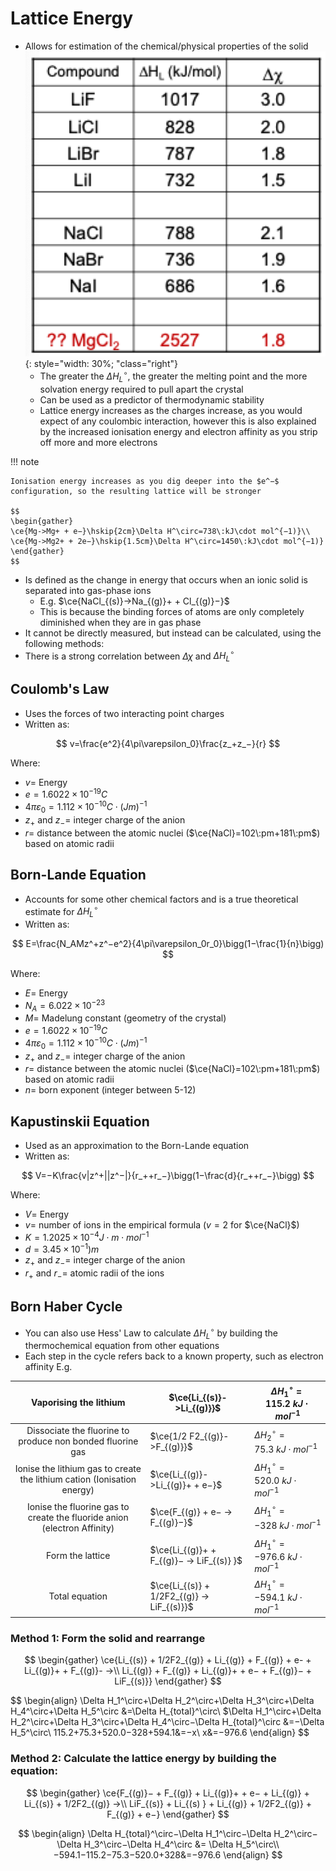 # Lattice Energy

* Allows for estimation of the chemical/physical properties of the solid ![!image](5.1.png){: style="width: 30%; "class="right"}
  * The greater the $\Delta H^\circ _L$, the greater the melting point and the more solvation energy required to pull apart the crystal
  * Can be used as a predictor of thermodynamic stability
  * Lattice energy increases as the charges increase, as you would expect of any coulombic interaction, however this is also explained by the increased ionisation energy and electron affinity as you strip off more and more electrons

!!! note
	
	Ionisation energy increases as you dig deeper into the $e^−$ configuration, so the resulting lattice will be stronger
	
	$$
	\begin{gather}
	\ce{Mg->Mg+ + e−}\hskip{2cm}\Delta H^\circ=738\:kJ\cdot mol^{−1)}\\
	\ce{Mg->Mg2+ + 2e−}\hskip{1.5cm}\Delta H^\circ=1450\:kJ\cdot mol^{−1)}
	\end{gather}
	$$



* Is defined as the  change in energy that occurs when an ionic solid is separated into gas-phase ions
  * E.g. $\ce{NaCl_{(s)}->Na_{(g)}+ + Cl_{(g)}−}$
  * This is because the binding forces of atoms are only completely diminished when they are in gas phase
* It cannot be directly measured, but instead can be calculated, using the following methods:
* There is a strong correlation between $\Delta\chi$ and $\Delta H^\circ _L$

## Coulomb's Law

* Uses the forces of two interacting point charges
* Written as:

$$
v=\frac{e^2}{4\pi\varepsilon_0}\frac{z_+z_−}{r}
$$

Where:

* $v=$ Energy
* $e=1.6022\times10^{−19} C$
* $4\pi\varepsilon_0=1.112\times10^{−10} C\cdot (J m)^{−1}$
* $z_+$  and $z_−=$ integer charge of the anion
* $r=$ distance between the atomic nuclei ($\ce{NaCl}=102\:pm+181\:pm$) based on atomic radii

## Born-Lande Equation

* Accounts for some other chemical factors and is a true theoretical estimate for $\Delta H^\circ _L$
* Written as:

$$
E=\frac{N_AMz^+z^−e^2}{4\pi\varepsilon_0r_0}\bigg(1−\frac{1}{n}\bigg)
$$

Where:

* $E=$ Energy
* $N_A=6.022\times10^{−23}$
* $M=$ Madelung constant (geometry of the crystal)
* $e=1.6022\times10^{−19} C$
* $4\pi\varepsilon_0=1.112\times10^{−10} C\cdot (J m)^{−1}$
* $z_+$  and $z_−=$ integer charge of the anion
* $r=$ distance between the atomic nuclei ($\ce{NaCl}=102\:pm+181\:pm$) based on atomic radii
* $n=$ born exponent (integer between 5-12)

## Kapustinskii Equation

* Used as an approximation to the Born-Lande equation
* Written as:

$$
V=−K\frac{v|z^+||z^−|}{r_++r_−}\bigg(1−\frac{d}{r_++r_−}\bigg)
$$

Where:

* $V=$ Energy
* $v=$ number of ions in the empirical formula ($v=2$ for $\ce{NaCl}$)
* $K=1.2025\times10^{−4}  J\cdot m\cdot mol^{−1}$
* $d=3.45\times10^{−1})  m$
* $z_+$  and $z_−=$ integer charge of the anion
* $r_+$ and $r_−$= atomic radii of the ions

## Born Haber Cycle

* You can also use Hess' Law to calculate $\Delta H^\circ _L$  by building the thermochemical equation from other equations
* Each step in the cycle refers back to a known property, such as electron affinity
E.g.

|                    Vaporising the lithium                    | $\ce{Li_{(s)}->Li_{(g)}}$ | $\Delta H_1^\circ=115.2 \:kJ\cdot mol^{−1}$ |
| :----------------------------------------------------------: | ------------------------------------------------------------ | ------------------------------------------------------------ |
|  Dissociate the fluorine to produce non bonded fluorine gas  | $\ce{1/2 F2_{(g)}->F_{(g)}}$  | $\Delta H_2^\circ=75.3 \:kJ\cdot mol^{−1}$ |
| Ionise the lithium gas to create the lithium cation (Ionisation  energy) | $\ce{Li_{(g)}->Li_{(g)}+ + e−}$  | $\Delta H_1^\circ=520.0 \:kJ\cdot mol^{−1}$ |
| Ionise the fluorine gas to create the fluoride anion (electron  Affinity) | $\ce{F_{(g)} + e− -> F_{(g)}−}$ | $\Delta H_1^\circ=-328\:kJ\cdot mol^{−1}$ |
|                       Form the lattice                       | $\ce{Li_{(g)}+ + F_{(g)}− -> LiF_{(s)} }$ | $\Delta H_1^\circ=-976.6\: kJ\cdot mol^{−1}$ |
|                        Total equation                        | $\ce{Li_{(s)} + 1/2F2_{(g)} -> LiF_{(s)}}$  | $\Delta H_1^\circ=-594.1\: kJ\cdot mol^{−1}$ |

### Method 1: Form the solid and rearrange
$$
\begin{gather}
\ce{Li_{(s)} + 1/2F2_{(g)} + Li_{(g)} + F_{(g)} + e- + Li_{(g)}+ + F_{(g)}- ->\\ Li_{(g)} + F_{(g)} + Li_{(g)}+ + e− + F_{(g)}− + LiF_{(s)}}
\end{gather}
$$

$$
\begin{align}
\Delta H_1^\circ+\Delta H_2^\circ+\Delta H_3^\circ+\Delta H_4^\circ+\Delta H_5^\circ &=\Delta H_{total}^\circ\\
$\Delta H_1^\circ+\Delta H_2^\circ+\Delta H_3^\circ+\Delta H_4^\circ−\Delta H_{total}^\circ &=−\Delta H_5^\circ\\
115.2+75.3+520.0−328+594.1&=−x\\
x&=−976.6
\end{align}
$$

### Method 2: Calculate the lattice energy by building the equation:

$$
\begin{gather}
\ce{F_{(g)}− + F_{(g)} + Li_{(g)}+ + e− + Li_{(g)} + Li_{(s)} + 1/2F2_{(g)} ->\\ LiF_{(s)} + Li_{(s) } + Li_{(g)} + 1/2F2_{(g)} + F_{(g)} + e−}
\end{gather}
$$

$$
\begin{align}
\Delta H_{total}^\circ−\Delta H_1^\circ−\Delta H_2^\circ−\Delta H_3^\circ−\Delta H_4^\circ &= \Delta H_5^\circ\\
−594.1−115.2−75.3−520.0+328&=−976.6
\end{align}
$$
